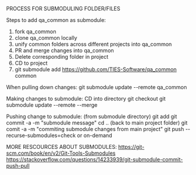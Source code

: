 PROCESS FOR SUBMODULING FOLDER/FILES

Steps to add qa_common as submodule:
1) fork qa_common
2) clone qa_common locally
3) unify common folders across different projects into qa_common
4) PR and merge changes into qa_common
5) Delete corresponding folder in project
6) CD to project
7) git submodule add https://github.com/TIES-Software/qa_common common


When pulling down changes:
git submodule update --remote qa_common


Making changes to submodule:
CD into directory
git checkout <branch name>
git submodule update --remote --merge


Pushing change to submodule:
(from submodule directory)
git add
git commit -a -m "submodule message"
cd .. (back to main project folder)
git comit -a -m "commiting submodule changes from main project"
git push --recurse-submodules=check or on-demand


MORE RESCOURCES ABOUT SUBMODULES:
https://git-scm.com/book/en/v2/Git-Tools-Submodules
https://stackoverflow.com/questions/14233939/git-submodule-commit-push-pull
